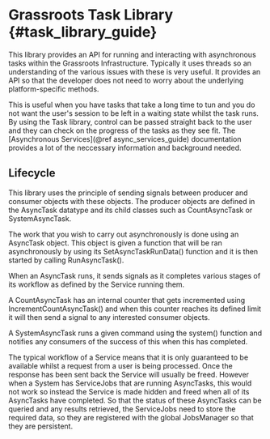 # Grassroots Task Library {#task_library_guide}

This library provides an API for running and interacting with asynchronous tasks within the Grassroots Infrastructure. 
Typically it uses threads so an understanding of the various issues with these is very useful.
It provides an API so that the developer does not need to worry about the underlying platform-specific methods.

This is useful when you have tasks that take a long time to tun and you do not want 
the user's session to be left in a waiting state whilst the task runs. By using the Task library, control can be passed straight back to the user and they can check on the 
progress of the tasks as they see fit. The [Asynchronous Services](@ref async_services_guide) documentation provides a lot of the neccessary information and background needed.
 

## Lifecycle

This library uses the principle of sending signals between producer and consumer objects with these objects. The producer objects are defined in the AsyncTask datatype and its child classes such as CountAsyncTask or SystemAsyncTask. 

The work that you wish to carry out asynchronously is done using an AsyncTask object. 
This object is given a function that will be ran asynchronously by using its SetAsyncTaskRunData() function and it is then started by calling RunAsyncTask().

When an AsyncTask runs, it sends signals as it completes various stages of its workflow as defined by the Service running them. 

A CountAsyncTask has an internal counter that gets incremented using IncrementCountAsyncTask() and when this counter reaches its defined limit it will then send a signal to any interested consumer objects.

A SystemAsyncTask runs a given command using the system() function and notifies any consumers of the success of this when this has completed.

The typical workflow of a Service means that it is only guaranteed to be available whilst a request from a user is being processed. Once the response has been sent back the Service will usually be freed. 
However when a System has ServiceJobs that are running AsyncTasks, this would not work so instead the Service is made hidden and freed when all of its AsyncTasks have completed.
So that the status of these AsyncTasks can be queried and any results retrieved, the ServiceJobs need to store the required data, so they are registered with the global JobsManager so that they are persistent.

